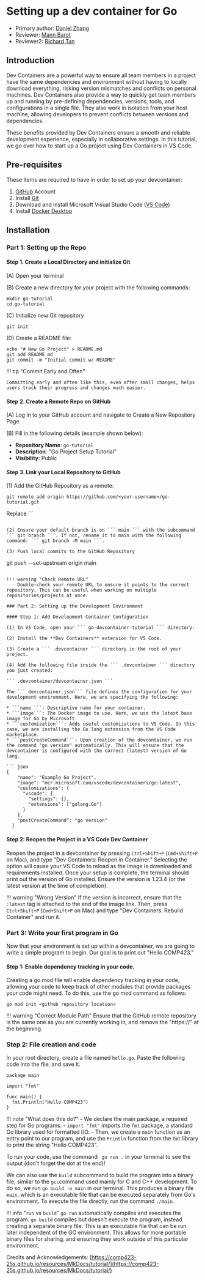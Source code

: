 # Setting up a dev container for Go

* Primary author: [Daniel Zhang](https://github.com/D123aniel/)
* Reviewer: [Mann Barot](https://github.com/MannBarot)
* Reviewer2: [Richard Tan](https://github.com/richatan1)

## Introduction

Dev Containers are a powerful way to ensure all team members in a project have the same dependencies and environment without having to locally download everything, risking version mismatches and conflicts on personal machines. Dev Containers also provide a way to quickly get team members up and running by pre-defining dependencies, versions, tools, and configurations in a single file. They also work in isolation from your host machine, allowing developers to prevent conflicts between versions and dependencies. 

These benefits provided by Dev Containers ensure a smooth and reliable development experience, especially in collaborative settings. In this tutorial, we go over how to start up a Go project using Dev Containers in VS Code. 

## Pre-requisites
These items are required to have in order to set up your devcontainer:

1. [GitHub](https://github.com/) Account
2. Install [Git](https://github.com/git-guides/install-git)
3. Download and install Microsoft Visual Studio Code ([VS Code](https://code.visualstudio.com/download))
4. Install [Docker Desktop](https://docs.docker.com/desktop/)


## Installation 

### Part 1: Setting up the Repo

#### Step 1. Create a Local Directory and initialize Git

(A) Open your terminal 
 
(B) Create a new directory for your project with the following commands:

```
mkdir go-tutorial
cd go-tutorial
```

(C) Initialize new Git repository

``` 
git init
```

(D) Create a README file:

```
echo "# New Go Project" > README.md
git add README.md
git commit -m "Initial commit w/ README"
```
!!! tip "Commit Early and Often"

    Committing early and often like this, even after small changes, helps users track their progress and changes much easier.

#### Step 2. Create a Remote Repo on GitHub

(A) Log in to your GitHub account and navigate to Create a New Repository Page

(B) Fill in the following details (example shown below): 

* **Repository Name**: ```go-tutorial```
* **Description**: "Go Project Setup Tutorial"
* **Visibility**: Public

#### Step 3. Link your Local Repository to GitHub

(1) Add the GitHub Repository as a remote:

```
git remote add origin https://github.com/<your-username>/go-tutorial.git
```

Replace ```
<your-username>
``` with your GitHub username.

(2) Ensure your default branch is on ``` main ``` with the subcommand ``` git branch ```. If not, rename it to main with the following command: ``` git branch -M main ```.

(3) Push local commits to the GitHub Repository

``` 
git push --set-upstream origin main 
```

!!! warning "Check Remote URL"
    Double-check your remote URL to ensure it points to the correct repository. This can be useful when working on multiple repositories/projects at once.

### Part 2: Setting up the Development Environment

#### Step 1: Add Development Container Configuration

(1) In VS Code, open your ``` go-devcontainer-tutorial ``` directory. 

(2) Install the **Dev Containers** extension for VS Code.

(3) Create a ``` .devcontainer ``` directory in the root of your project.

(4) Add the following file inside the ``` .devcontainer ``` directory you just created:

``` .devcontainer/devcontainer.json ```

The ``` devcontainer.json``` file defines the configuration for your development environment. Here, we are specifying the following:

* ```name ```: Descriptive name for your container.
* ```image```: The Docker image to use. Here, we use the latest base image for Go by Microsoft.
* ```customization```: Adds useful customizations to VS Code. In this case, we are installing the Go lang extension from the VS Code marketplace. 
* ```postCreateCommand```: Upon creation of the devcontainer, we run the command "go version" automatically. This will ensure that the devcontainer is configured with the correct (latest) version of Go lang. 

``` json
{
    "name": "Example Go Project",
    "image": "mcr.microsoft.com/vscode/devcontainers/go:latest",
    "customizations": {
      "vscode": {
        "settings": {},
        "extensions": ["golang.Go"]
      }
    },
    "postCreateCommand": "go version"
  }
```

#### Step 2: Reopen the Project in a VS Code Dev Container

Reopen the project in a devcontainer by pressing ```Ctrl+Shift+P``` (```Cmd+Shift+P``` on Mac), and type "Dev Containers: Reopen in Container." Selecting the option will cause your VS Code to reload as the image is downloaded and requirements installed. Once your setup is complete, the terminal should print out the version of Go installed. Ensure the version is 1.23.4 (or the latest version at the time of completion).

!!! warning "Wrong Version"
    If the version is incorrect, ensure that the ```:latest``` tag is attached to the end of the image link. Then, press ```Ctrl+Shift+P``` (```Cmd+Shift+P``` on Mac) and type "Dev Containers: Rebuild Container" and run it.

### Part 3: Write your first program in Go

Now that your environment is set up within a devcontainer, we are going to write a simple program to begin. Our goal is to print out "Hello COMP423."

#### Step 1: Enable dependency tracking in your code.

Creating a go.mod file will enable dependency tracking in your code, allowing your code to keep track of other modules that provide packages your code might need. To do this, use the go mod command as follows: 

```
go mod init <github repository location>
```

!!! warning "Correct Module Path"
    Ensure that the GitHub remote repository is the same one as you are currently working in, and remove the "https://" at the beginning.

### Step 2: File creation and code

In your root directory, create a file named ```hello.go```. Paste the following code into the file, and save it.

```
package main

import "fmt"

func main() {
  fmt.Println("Hello COMP423")
}
```

!!! note "What does this do?"
    - We declare the main package, a required step for Go programs. 
    - ```import "fmt"``` imports the ```fmt``` package, a standard Go library used for formatted I/O. 
    - Then, we create a ```main``` function as an entry point to our program, and use the ```Println``` function from the ```fmt``` library to print the string "Hello COMP423". 

To run your code, use the command ``` go run .``` in your terminal to see the output (don't forget the dot at the end)!

We can also use the ```build``` subcommand to build the program into a binary file, similar to the ```gcc```command used mainly for C and C++ development. To do so, we run ```go build -o main``` in our terminal. This produces a binary file ```main```, which is an executable file that can be executed separately from Go's environment. To execute the file directly, run the command ```./main```.

!!! info "```run``` vs ```build```"
    ```go run``` automatically compiles and executes the program. ```go build``` compiles but doesn't execute the program, instead creating a separate binary file. This is an executable file that can be run later independent of the GO environment. This allows for more portable binary files for sharing, and ensuring they work outside of this particular environment.

Credits and Acknowledgements: [https://comp423-25s.github.io/resources/MkDocs/tutorial/](https://comp423-25s.github.io/resources/MkDocs/tutorial/)